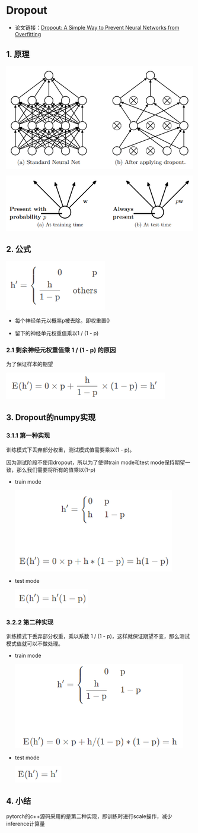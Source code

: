 # Dropout

+ 论文链接：[Dropout: A Simple Way to Prevent Neural Networks from
  Overfitting](https://www.cs.toronto.edu/~hinton/absps/JMLRdropout.pdf)

## 1. 原理

![](imgs/1.png)

![](imgs/2.png)

## 2. 公式

![](imgs/3.png)

+ 每个神经单元以概率p被去除。即权重置0

+ 留下的神经单元权重值乘以1 / (1 - p)

### 2.1 剩余神经元权重值乘 1 / (1 - p) 的原因

为了保证样本的期望

![](imgs/4.png)

## 3. Dropout的numpy实现

### 3.1.1 第一种实现

训练模式下丢弃部分权重，测试模式值需要乘以(1 - p)。

因为测试阶段不使用dropout，所以为了使得train mode和test mode保持期望一致，那么我们需要将所有的值乘以(1-p)

+ train mode
  
  ![](imgs/5.png)

+ test mode
  
  ![](imgs/6.png)

### 3.2.2 第二种实现

训练模式下丢弃部分权重，乘以系数 1 / (1 - p)，这样就保证期望不变，那么测试模式值就可以不做处理。

+ train mode
  
  ![](imgs/7.png)
+ test mode
  
  ![](imgs/8.png)

## 4. 小结

pytorch的c++源码采用的是第二种实现，即训练时进行scale操作，减少inference计算量
